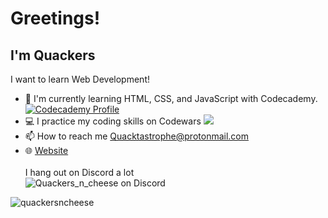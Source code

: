 
# Greetings!
## I'm Quackers 
I want to learn Web Development!<br>
- 🔭 I'm currently learning HTML, CSS, and JavaScript with Codecademy. [![Codecademy Profile](https://img.shields.io/badge/Codecademy-Profile-blue)](https://www.codecademy.com/profiles/Quackers_n_Cheese)
- 💻 I practice my coding skills on Codewars <img src="https://www.codewars.com/users/QuackersNCheese/badges/micro">
- 📫 How to reach me [Quacktastrophe@protonmail.com](mailto:Quacktastrophe@protonmail.com)
- 🌐 [Website](https://quackersncheese.github.io/QuackersNCheese/)<br><br>
I hang out on Discord a lot<br>
<img src="https://discord.c99.nl/widget/theme-3/1315926330205929508.png"  alt="Quackers_n_cheese on Discord" />  <br>
<img src="https://komarev.com/ghpvc/?username=quackersncheese&label=Profile%20views&color=0e75b6&style=flat" alt="quackersncheese" />